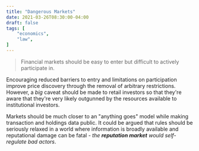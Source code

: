 ```yaml
---
title: "Dangerous Markets"
date: 2021-03-26T08:30:00-04:00
draft: false
tags: [
	"economics",
	"law",
]
---
```


> Financial markets should be easy to enter but difficult to actively participate in.

Encouraging reduced barriers to entry and limitations on participation improve price discovery through the removal of arbitrary restrictions. However, a _big_ caveat should be made to retail investors so that they're aware that they're very likely outgunned by the resources available to institutional investors.

Markets should be much closer to an "anything goes" model while making transaction and holdings data public. It could be argued that rules should be seriously relaxed in a world where information is broadly available and reputational damage can be fatal - _the **reputation market** would self-regulate bad actors_.